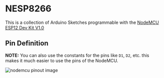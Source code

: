 # NESP8266

This is a collection of Arduino Sketches programmable with the [NodeMCU ESP12 Dev Kit V1.0](https://github.com/esp8266/Arduino)

## Pin Definition

__NOTE:__ You can also use the constants for the pins like `D1`, `D2`, etc. this makes it much easier to use the pins of the NodeMCU.

![nodemcu pinout image](https://pradeepsinghblog.files.wordpress.com/2016/04/nodemcu_pins.png?w=616 "nodemcu pinout image")
